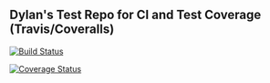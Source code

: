 ## Dylan's Test Repo for CI and Test Coverage (Travis/Coveralls)

[![Build Status](https://travis-ci.org/dylanrandle/cs207test.svg?branch=master)](https://travis-ci.org/dylanrandle/cs207test)

[![Coverage Status](https://coveralls.io/repos/github/dylanrandle/cs207test/badge.svg?branch=master)](https://coveralls.io/github/dylanrandle/cs207test?branch=master)
